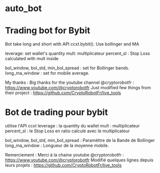# auto_bot

# Trading bot for Bybit 
Bot take long and short with API ccxt.bybit().
Use bollinger and MA

leverage: set wallet's quantity
mult: multiplicateur
percent_sl : Stop Loss calculated with mult inside

bol_window, bol_std, min_bol_spread : set for Bollinger bands.
long_ma_window : set for mobile average.

My thanks : 
Big thanks for the youtube channel @cryptorobotfr : https://www.youtube.com/@cryptorobotfr
Just modified few things from their project : https://github.com/CryptoRobotFr/live_tools

# Bot de trading pour bybit
utilise l'API ccxt
leverage : la quantity du wallet
mult : multiplicateur
percent_sl : le Stop Loss en ratio calculé avec le multiplicateur

bol_window, bol_std, min_bol_spread : Paramèttre de la Bande de Bollinger
long_ma_window : Longueur de la moyenne mobile.

Remerciement :
Merci à la chaine youtube @cryptorobotfr : https://www.youtube.com/@cryptorobotfr
Modifié quelques lignes depuis leurs projets : https://github.com/CryptoRobotFr/live_tools



